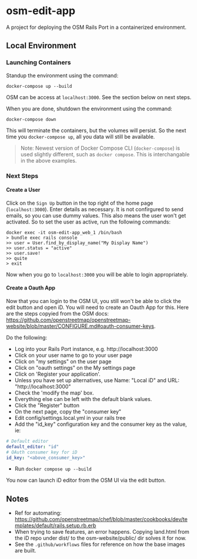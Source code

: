 # osm-edit-app

A project for deploying the OSM Rails Port in a containerized environment.

## Local Environment

### Launching Containers

Standup the environment using the command:

```shell
docker-compose up --build
```

OSM can be access at `localhost:3000`. See the section below on next steps.

When you are done, shutdown the environment using the command:

```shell
docker-compose down
```

This will terminate the containers, but the volumes will persist. So the next time you `docker-compose up`, all you data will still be available.

> Note: Newest version of Docker Compose CLI (`docker-compose`) is used slightly different, such as `docker compose`. This is interchangable in the above examples.

### Next Steps

#### Create a User

Click on the `Sign Up` button in the top right of the home page (`localhost:3000`). Enter details as necessary. It is not confirgured to send emails, so you can use dummy values. This also means the user won't get activated. So to set the user as active, run the following commands:

```shell
docker exec -it osm-edit-app_web_1 /bin/bash
> bundle exec rails console
>> user = User.find_by_display_name("My Display Name")
>> user.status = "active"
>> user.save!
>> quite
> exit
```

Now when you go to `localhost:3000` you will be able to login appropriately.

#### Create a Oauth App

Now that you can login to the OSM UI, you still won't be able to click the edit button and open iD. You will need to create an Oauth App for this. Here are the steps copyied from the OSM docs: https://github.com/openstreetmap/openstreetmap-website/blob/master/CONFIGURE.md#oauth-consumer-keys.

Do the following:

* Log into your Rails Port instance, e.g. http://localhost:3000
* Click on your user name to go to your user page
* Click on "my settings" on the user page
* Click on "oauth settings" on the My settings page
* Click on 'Register your application'.
* Unless you have set up alternatives, use Name: "Local iD" and URL: "http://localhost:3000"
* Check the 'modify the map' box.
* Everything else can be left with the default blank values.
* Click the "Register" button
* On the next page, copy the "consumer key"
* Edit config/settings.local.yml in your rails tree
* Add the "id_key" configuration key and the consumer key as the value, ie:

```yaml
# Default editor
default_editor: "id"
# OAuth consumer key for iD
id_key: "<above_consumer_key>"
```

* Run `docker compose up --build`

You now can launch iD editor from the OSM UI via the edit button.

## Notes

* Ref for automating: https://github.com/openstreetmap/chef/blob/master/cookbooks/dev/templates/default/rails.setup.rb.erb
* When trying to save features, an error happens. Copying land.html from the iD repo under dist/ to the osm-website/public/ dir solves it for now.
* See the `.github/workflows` files for reference on how the base images are built.
